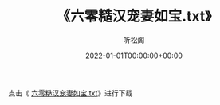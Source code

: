 ﻿---
title:  《六零糙汉宠妻如宝.txt》
date:   2022-01-01T00:00:00+00:00
author: 听松阁
layout: post
permalink: /六零糙汉宠妻如宝/
categories: 小说
tags: [小说]
---

点击《 [六零糙汉宠妻如宝.txt](http://img.660000.xyz/bookstukust/book/bntxt/10/六零糙汉宠妻如宝.txt)》进行下载